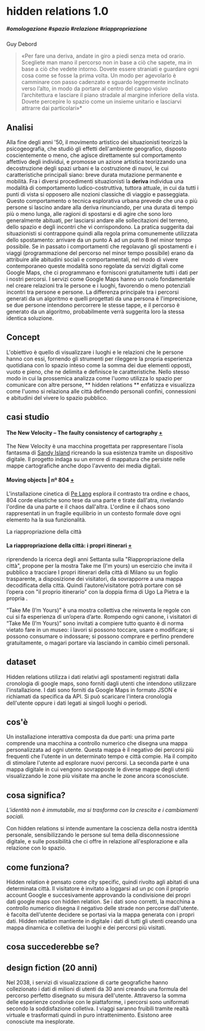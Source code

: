 # hidden relations 1.0

##### #omologazione #spazio #relazione #riappropriazione


Guy Debord
> «Per fare una deriva, andate in giro a piedi senza meta od orario. Scegliete man mano il percorso non in
base a ciò che sapete, ma in base a ciò che vedete intorno. Dovete essere straniati e guardare ogni
cosa come se fosse la prima volta. Un modo per agevolarlo è camminare con passo cadenzato e
sguardo leggermente inclinato verso l’alto, in modo da portare al centro del campo visivo l’architettura e
lasciare il piano stradale al margine inferiore della vista. Dovete percepire lo spazio come un insieme
unitario e lasciarvi attrarre dai particolari»* <br>


## Analisi

Alla fine degli anni '50, il movimento artistico dei situazionisti teorizzò la
 psicogeografia, che studiò gli effetti dell'ambiente geografico, disposto
 coscientemente o meno, che agisce direttamente sul comportamento affettivo
degli individui, e promosse un azione artistica teorizzando una decostruzione degli
spazi urbani e la costruzione di nuovi, le cui caratteristiche principali siano:
breve durata mutazione permanente e mobilità.
Fra i diversi procedimenti situazionisti la **deriva** individua una modalità di comportamento
ludico-costruttiva, tuttora attuale, in cui da tutti i punti di vista si opposero alle nozioni
classiche di viaggio e passeggiata.
Questo comportamento o tecnica esplorativa urbana prevede che una o più persone
si lascino andare alla deriva rinunciando, per una durata di tempo più o meno lunga, alle ragioni
di spostarsi e di agire che sono loro generalmente abituati, per lasciarsi andare
alle sollecitazioni del terreno, dello spazio e degli incontri che vi corrispondono.
La pratica suggerita dai situazionisti si contrappone quindi alla regola prima comunemente
utilizzata dello spostamento: arrivare da un punto A ad un punto B nel minor tempo possibile.
Se in passato i comportamenti che regolavano gli spostamenti e i viaggi (programmazione
del percorso nel minor tempo possibile) erano da attribuire alle abitudini sociali
e comportamentali, nel modo di vivere contemporaneo queste modalità sono regolate
da servizi digitali come Google Maps, che ci programmano e fornisconi gratuitamente tutti
i dati per i nostri percorsi.
I servizi come Google Maps hanno un ruolo fondamentale nel creare relazioni tra
le persone e i luoghi, favorendo o meno potenziali incontri tra persone e persone.
La differenza principale tra i percorsi generati da un algoritmo e quelli progettati da una
persona è l'imprecisione, se due persone intendono percorrere le stesse tappe,
e il percorso è generato da un algoritmo, probabilmente verrà suggerita loro la stessa
identica soluzione.

## Concept
L'obiettivo è quello di visualizzare i luoghi e le relazioni che le persone hanno
con essi, fornendo gli strumenti per rileggere la propria esperienza quotidiana
con lo spazio inteso come la somma dei due elementi opposti, vuoto e pieno, che ne
delimita e definisce le caratteristiche.
Nello stesso modo in cui la prossemica analizza come l'uomo utilizza lo spazio
per comunicare con altre persone, ** hidden relations ** enfatizza e visualizza
come l'uomo si relaziona alle città definendo personali confini, connessioni e
abitudini del vivere lo spazio pubblico.



## casi studio
#### The New Velocity – The faulty consistency of cartography [+](http://www.creativeapplications.net/openframeworks/the-new-velocity-the-faulty-consistency-of-cartography/)

The New Velocity è una macchina progettata per rappresentare l'isola fantasma di [Sandy Island](https://en.wikipedia.org/wiki/Sandy_Island,_New_Caledonia)
ricreando la sua esistenza tramite un dispositivo digitale.
Il progetto indaga su un errore di mappatura che persiste nelle mappe
cartografiche anche dopo l'avvento dei media digitali.


#### Moving objects | nº 804 [+](http://www.creativeapplications.net/objects/moving-objects-no-804-by-pe-lang/)
L'installazione cinetica di [Pe Lang](http://pelang.ch/works.html) esplora il contrasto tra ordine e chaos, 804 corde elastiche
sono tese da una parte e tirate dall'atra, rivelando l'ordine da una parte e il chaos
dall'altra. L'ordine e il chaos sono rappresentati in un fragile equilibrio in un
contesto formale dove ogni elemento ha la sua funzionalità.



La riappropriazione della città


#### La riappropriazione della città: i propri itinerari [+](https://www.facebook.com/ugolapietra/posts/10155024897708388)
riprendendo la ricerca degli anni Settanta sulla "Riappropriazione della città",
 propone per la mostra Take me (I'm yours) un esercizio che invita il pubblico a tracciare
  I propri itinerari della città di Milano su un foglio trasparente, a disposizione
  dei visitatori, da sovrapporre a una mappa decodificata della città.
Quindi l’autore/visitatore potrà portare con sé l’opera con "il proprio itinerario"
con la doppia firma di Ugo La Pietra e la propria .

“Take Me (I’m Yours)” è una mostra collettiva che reinventa le regole con cui si fa esperienza di un’opera d’arte. Rompendo ogni canone, i visitatori di “Take Me (I’m Yours)” sono invitati a compiere tutto quanto è di norma vietato fare in un museo: i lavori si possono toccare, usare o modificare; si possono consumare o indossare; si possono comprare e perfino prendere gratuitamente, o magari portare via lasciando in cambio cimeli personali.


## dataset
Hidden relations utilizza i dati relativi agli spostamenti registrati dalla
cronologia di google maps, sono forniti dagli utenti che intendono utilizzare l'installazione.
I dati sono forniti da Google Maps in formato JSON e richiamati da specifica da API.
Si può scaricare l'intera cronologia dell'utente oppure i dati legati ai singoli
luoghi o periodi.


## cos'è

Un installazione interattiva composta da due parti:
 una prima parte comprende una macchina a controllo numerico
 che disegna una mappa personalizzata ad ogni utente. Questa mappa è il negativo
 dei percorsi più frequenti che l'utente in un determinato tempo e città compie.
 Ha il compito di stimolare l'utente ad esplorare nuovi percorsi.
 La seconda parte è una mappa digitale in cui vengono sovrapposte le diverse mappe
 degli utenti visualizzando le zone più visitate ma anche le zone ancora sconosciute.


## cosa significa?
*L'identità non è immutabile, ma si trasforma con la crescita e i cambiamenti sociali.*

Con hidden relations si intende aumentare la coscienza della nostra identità personale,
sensibilizzando le persone sul tema della disconnessione digitale, e sulle possibilità
che ci offre in relazione all'esplorazione e alla relazione con lo spazio.


## come funziona?
Hidden relation è pensato come city specific, quindi rivolto agli abitati di una
determinata città.
Il visitatore è invitato a loggarsi ad un pc con il proprio account Google e succesivamente
approvando la condivisione dei propri dati google maps con hidden relation.
Se i dati sono corretti, la macchina a controllo numerico disegna il negativo delle
strade non percorse dall'utente.
è facolta dell'utente decidere se portasi via la mappa generata con i propri dati.
Hidden relation mantiente in digitale i dati di tutti gli utenti creando una mappa dinamica
e colletiva dei luoghi e dei percorsi più visitati.



## cosa succederebbe se?


## design fiction (20 anni)
Nel 2038, i servizi di visualizzazione di carte geografiche hanno collezionato i dati
di milioni di utenti da 30 anni creando una formula del percorso perfetto disegnato
su misura dell'utente. Attraverso la somma delle esperienze condivise con le piattaforme,
i percorsi sono uniformati secondo la soddisfazione colletiva.
I viaggi saranno fruibili tramite realtà virtuale e trasformati quindi in puro
intrattenimento. Esistono aree conosciute ma inesplorate.
